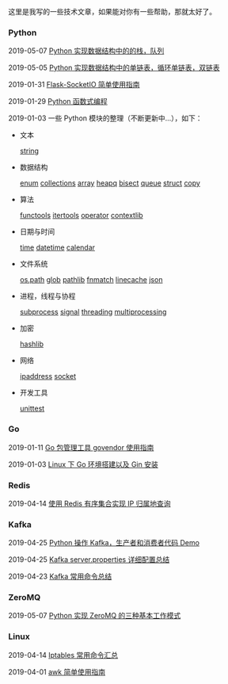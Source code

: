 这里是我写的一些技术文章，如果能对你有一些帮助，那就太好了。

### Python

2019-05-07 [Python 实现数据结构中的的栈，队列](<https://github.com/yongxinz/tech-blog/blob/master/python/Python%20%E5%AE%9E%E7%8E%B0%E6%95%B0%E6%8D%AE%E7%BB%93%E6%9E%84%E4%B8%AD%E7%9A%84%E7%9A%84%E6%A0%88%EF%BC%8C%E9%98%9F%E5%88%97.md>)

2019-05-05 [Python 实现数据结构中的单链表，循环单链表，双链表](<https://github.com/yongxinz/tech-blog/blob/master/python/Python%20%E5%AE%9E%E7%8E%B0%E6%95%B0%E6%8D%AE%E7%BB%93%E6%9E%84%E4%B8%AD%E7%9A%84%E5%8D%95%E9%93%BE%E8%A1%A8%EF%BC%8C%E5%BE%AA%E7%8E%AF%E5%8D%95%E9%93%BE%E8%A1%A8%EF%BC%8C%E5%8F%8C%E9%93%BE%E8%A1%A8.md>)

2019-01-31 [Flask-SocketIO 简单使用指南](https://github.com/yongxinz/tech-blog/blob/master/Flask-SocketIO%20%E7%AE%80%E5%8D%95%E4%BD%BF%E7%94%A8%E6%8C%87%E5%8D%97.md)

2019-01-29 [Python 函数式编程](https://github.com/yongxinz/tech-blog/blob/master/Python%20%E5%87%BD%E6%95%B0%E5%BC%8F%E7%BC%96%E7%A8%8B.md)

2019-01-03 一些 Python 模块的整理（不断更新中...），如下：

- 文本

  [string](https://github.com/yongxinz/tech-blog/blob/master/python-module/%E6%AF%8F%E5%91%A8%E4%B8%80%E4%B8%AA%20Python%20%E6%A8%A1%E5%9D%97%20string.md)

- 数据结构

  [enum][1]   [collections][2]   [array][3]   [heapq][4]   [bisect][5] [queue][6]   [struct][7] [copy][8]

- 算法

  [functools][9] [itertools][10]       [operator][11] 	[contextlib](https://github.com/yongxinz/tech-blog/blob/master/python-module/%E6%AF%8F%E5%91%A8%E4%B8%80%E4%B8%AA%20Python%20%E6%A8%A1%E5%9D%97%20contextlib.md)

- 日期与时间

  [time][12]   [datetime][13] [calendar][14]

- 文件系统

  [os.path](https://github.com/yongxinz/tech-blog/blob/master/python-module/%E6%AF%8F%E5%91%A8%E4%B8%80%E4%B8%AA%20Python%20%E6%A8%A1%E5%9D%97%20os.path.md)	[glob](https://github.com/yongxinz/tech-blog/blob/master/python-module/%E6%AF%8F%E5%91%A8%E4%B8%80%E4%B8%AA%20Python%20%E6%A8%A1%E5%9D%97%20glob.md)	[pathlib](https://github.com/yongxinz/tech-blog/blob/master/python-module/%E6%AF%8F%E5%91%A8%E4%B8%80%E4%B8%AA%20Python%20%E6%A8%A1%E5%9D%97%20pathlib.md)	[fnmatch](https://github.com/yongxinz/tech-blog/blob/master/python-module/%E6%AF%8F%E5%91%A8%E4%B8%80%E4%B8%AA%20Python%20%E6%A8%A1%E5%9D%97%20fnmatch.md)	[linecache](https://github.com/yongxinz/tech-blog/blob/master/python-module/%E6%AF%8F%E5%91%A8%E4%B8%80%E4%B8%AA%20Python%20%E6%A8%A1%E5%9D%97%20linecache.md)	[json](<https://github.com/yongxinz/tech-blog/blob/master/python-module/%E6%AF%8F%E5%91%A8%E4%B8%80%E4%B8%AA%20Python%20%E6%A8%A1%E5%9D%97%20json.md>)

- 进程，线程与协程

  [subprocess][15]   [signal][16] [threading][17]   [multiprocessing][18]

- 加密

  [hashlib](https://github.com/yongxinz/tech-blog/blob/master/python-module/%E6%AF%8F%E5%91%A8%E4%B8%80%E4%B8%AA%20Python%20%E6%A8%A1%E5%9D%97%20hashlib.md)

- 网络

  [ipaddress][19] [socket][20]

- 开发工具

  [unittest][21]

### Go

 2019-01-11 [Go 包管理工具 govendor 使用指南](https://github.com/yongxinz/tech-blog/blob/master/Go%20%E5%8C%85%E7%AE%A1%E7%90%86%E5%B7%A5%E5%85%B7%20govendor%20%E4%BD%BF%E7%94%A8%E6%8C%87%E5%8D%97.md)

 2019-01-03 [Linux 下 Go 环境搭建以及 Gin 安装][23]

### Redis

2019-04-14 [使用 Redis 有序集合实现 IP 归属地查询](<https://github.com/yongxinz/tech-blog/blob/master/%E4%BD%BF%E7%94%A8%20Redis%20%E6%9C%89%E5%BA%8F%E9%9B%86%E5%90%88%E5%AE%9E%E7%8E%B0%20IP%20%E5%BD%92%E5%B1%9E%E5%9C%B0%E6%9F%A5%E8%AF%A2.md>)

### Kafka

2019-04-25 [Python 操作 Kafka，生产者和消费者代码 Demo](<https://github.com/yongxinz/tech-blog/blob/master/kafka/Python%20%E6%93%8D%E4%BD%9C%20Kafka%EF%BC%8C%E7%94%9F%E4%BA%A7%E8%80%85%E5%92%8C%E6%B6%88%E8%B4%B9%E8%80%85%E4%BB%A3%E7%A0%81%20Demo.md>)

2019-04-25 [Kafka server.properties 详细配置总结](<https://github.com/yongxinz/tech-blog/blob/master/kafka/Kafka%20server.properties%20%E8%AF%A6%E7%BB%86%E9%85%8D%E7%BD%AE%E6%80%BB%E7%BB%93.md>)

2019-04-23 [Kafka 常用命令总结](<https://github.com/yongxinz/tech-blog/blob/master/kafka/Kafka%20%E5%B8%B8%E7%94%A8%E5%91%BD%E4%BB%A4%E6%80%BB%E7%BB%93.md>)

### ZeroMQ

2019-05-07 [Python 实现 ZeroMQ 的三种基本工作模式](<https://github.com/yongxinz/tech-blog/blob/master/Python%20%E5%AE%9E%E7%8E%B0%20ZeroMQ%20%E7%9A%84%E4%B8%89%E7%A7%8D%E5%9F%BA%E6%9C%AC%E5%B7%A5%E4%BD%9C%E6%A8%A1%E5%BC%8F.md>)

### Linux

2019-04-14 [Iptables 常用命令汇总](<https://github.com/yongxinz/tech-blog/blob/master/Iptables%20%E5%B8%B8%E7%94%A8%E5%91%BD%E4%BB%A4%E6%B1%87%E6%80%BB.md>)

2019-04-01 [awk 简单使用指南](<https://github.com/yongxinz/tech-blog/blob/master/awk%20%E7%AE%80%E5%8D%95%E4%BD%BF%E7%94%A8%E6%8C%87%E5%8D%97.md>)

[1]:	https://github.com/yongxinz/tech-blog/blob/master/python-module/%E6%AF%8F%E5%91%A8%E4%B8%80%E4%B8%AA%20Python%20%E6%A8%A1%E5%9D%97%20%20enum.md
[2]:	https://github.com/yongxinz/tech-blog/blob/master/python-module/%E6%AF%8F%E5%91%A8%E4%B8%80%E4%B8%AA%20Python%20%E6%A8%A1%E5%9D%97%20%20collections.md
[3]:	https://github.com/yongxinz/tech-blog/blob/master/python-module/%E6%AF%8F%E5%91%A8%E4%B8%80%E4%B8%AA%20Python%20%E6%A8%A1%E5%9D%97%20%20array.md
[4]:	https://github.com/yongxinz/tech-blog/blob/master/python-module/%E6%AF%8F%E5%91%A8%E4%B8%80%E4%B8%AA%20Python%20%E6%A8%A1%E5%9D%97%20%20heapq.md
[5]:	https://github.com/yongxinz/tech-blog/blob/master/python-module/%E6%AF%8F%E5%91%A8%E4%B8%80%E4%B8%AA%20Python%20%E6%A8%A1%E5%9D%97%20%20bisect.md
[6]:	https://github.com/yongxinz/tech-blog/blob/master/python-module/%E6%AF%8F%E5%91%A8%E4%B8%80%E4%B8%AA%20Python%20%E6%A8%A1%E5%9D%97%20%20Queue.md
[7]:	https://github.com/yongxinz/tech-blog/blob/master/python-module/%E6%AF%8F%E5%91%A8%E4%B8%80%E4%B8%AA%20Python%20%E6%A8%A1%E5%9D%97%20%20struct.md
[8]:	https://github.com/yongxinz/tech-blog/blob/master/python-module/%E6%AF%8F%E5%91%A8%E4%B8%80%E4%B8%AA%20Python%20%E6%A8%A1%E5%9D%97%20%20copy.md
[9]:	https://github.com/yongxinz/tech-blog/blob/master/python-module/%E6%AF%8F%E5%91%A8%E4%B8%80%E4%B8%AA%20Python%20%E6%A8%A1%E5%9D%97%20%20functools.md
[10]:	https://github.com/yongxinz/tech-blog/blob/master/python-module/%E6%AF%8F%E5%91%A8%E4%B8%80%E4%B8%AA%20Python%20%E6%A8%A1%E5%9D%97%20%20itertools.md
[11]:	https://github.com/yongxinz/tech-blog/blob/master/python-module/%E6%AF%8F%E5%91%A8%E4%B8%80%E4%B8%AA%20Python%20%E6%A8%A1%E5%9D%97%20%20operator.md
[12]:	https://github.com/yongxinz/tech-blog/blob/master/python-module/%E6%AF%8F%E5%91%A8%E4%B8%80%E4%B8%AA%20Python%20%E6%A8%A1%E5%9D%97%20%20time.md
[13]:	https://github.com/yongxinz/tech-blog/blob/master/python-module/%E6%AF%8F%E5%91%A8%E4%B8%80%E4%B8%AA%20Python%20%E6%A8%A1%E5%9D%97%20%20datetime.md
[14]:	https://github.com/yongxinz/tech-blog/blob/master/python-module/%E6%AF%8F%E5%91%A8%E4%B8%80%E4%B8%AA%20Python%20%E6%A8%A1%E5%9D%97%20%20calendar.md
[15]:	https://github.com/yongxinz/tech-blog/blob/master/python-module/%E6%AF%8F%E5%91%A8%E4%B8%80%E4%B8%AA%20Python%20%E6%A8%A1%E5%9D%97%20%20subprocess.md
[16]:	https://github.com/yongxinz/tech-blog/blob/master/python-module/%E6%AF%8F%E5%91%A8%E4%B8%80%E4%B8%AA%20Python%20%E6%A8%A1%E5%9D%97%20%20signal.md
[17]:	https://github.com/yongxinz/tech-blog/blob/master/python-module/%E6%AF%8F%E5%91%A8%E4%B8%80%E4%B8%AA%20Python%20%E6%A8%A1%E5%9D%97%20%20threading.md
[18]:	https://github.com/yongxinz/tech-blog/blob/master/python-module/%E6%AF%8F%E5%91%A8%E4%B8%80%E4%B8%AA%20Python%20%E6%A8%A1%E5%9D%97%20%20multiprocessing.md
[19]:	https://github.com/yongxinz/tech-blog/blob/master/python-module/%E6%AF%8F%E5%91%A8%E4%B8%80%E4%B8%AA%20Python%20%E6%A8%A1%E5%9D%97%20%20ipaddress.md
[20]:	https://github.com/yongxinz/tech-blog/blob/master/python-module/%E6%AF%8F%E5%91%A8%E4%B8%80%E4%B8%AA%20Python%20%E6%A8%A1%E5%9D%97%20%20socket.md
[21]:	https://github.com/yongxinz/tech-blog/blob/master/python-module/%E6%AF%8F%E5%91%A8%E4%B8%80%E4%B8%AA%20Python%20%E6%A8%A1%E5%9D%97%20%20unittest.md
[23]:	https://github.com/yongxinz/tech-blog/blob/master/Linux%20%E4%B8%8B%20Go%20%E7%8E%AF%E5%A2%83%E6%90%AD%E5%BB%BA%E4%BB%A5%E5%8F%8A%20Gin%20%E5%AE%89%E8%A3%85.md